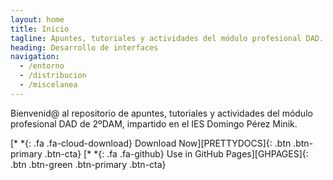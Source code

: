 ```yaml
---
layout: home
title: Inicio
tagline: Apuntes, tutoriales y actividades del módulo profesional DAD.
heading: Desarrollo de interfaces
navigation:
  - /entorno
  - /distribucion
  - /miscelanea
---
```


Bienvenid@ al repositorio de apuntes, tutoriales y actividades del módulo profesional DAD de 2ºDAM, impartido en el IES Domingo Pérez Minik.

<div class="cta-container">
[*&nbsp;*{: .fa .fa-cloud-download} Download Now][PRETTYDOCS]{: .btn .btn-primary .btn-cta}
[*&nbsp;*{: .fa .fa-github} Use in GitHub Pages][GHPAGES]{: .btn .btn-green .btn-primary .btn-cta}
</div>

[PRETTYDOCS]: https://themes.3rdwavemedia.com/website-templates/prettydocs-free-bootstrap-theme-developers-and-startups/
[GHPAGES]: https://github.com/LeakyAbstractions/pretty-docs/tree/gh-pages